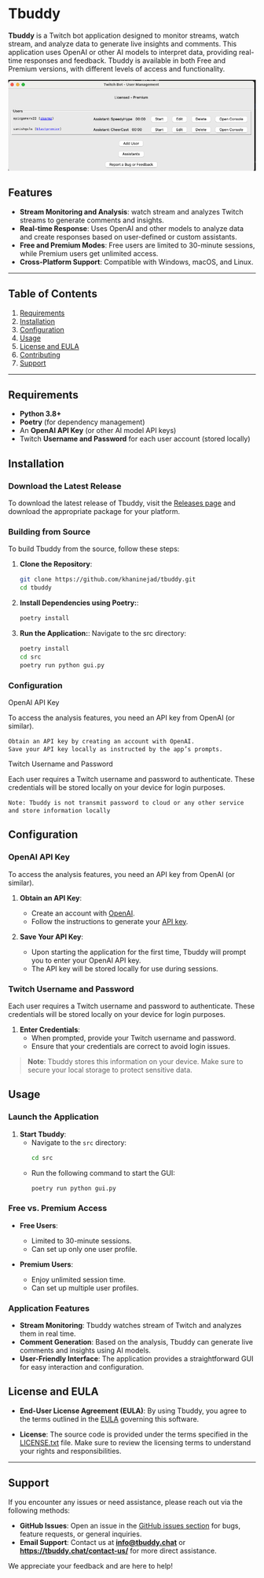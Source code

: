 # Tbuddy

**Tbuddy** is a Twitch bot application designed to monitor streams, watch stream, and analyze data to generate live insights and comments. This application uses OpenAI or other AI models to interpret data, providing real-time responses and feedback. Tbuddy is available in both Free and Premium versions, with different levels of access and functionality.

![Tbuddy](screenshot.png)


## Features

- **Stream Monitoring and Analysis**: watch stream and analyzes Twitch streams to generate comments and insights.
- **Real-time Response**: Uses OpenAI and other models to analyze data and create responses based on user-defined or custom assistants.
- **Free and Premium Modes**: Free users are limited to 30-minute sessions, while Premium users get unlimited access.
- **Cross-Platform Support**: Compatible with Windows, macOS, and Linux.

---

## Table of Contents

1. [Requirements](#requirements)
2. [Installation](#installation)
3. [Configuration](#configuration)
4. [Usage](#usage)
5. [License and EULA](#license-and-eula)
6. [Contributing](#contributing)
7. [Support](#support)

---

## Requirements

- **Python 3.8+**
- **Poetry** (for dependency management)
- An **OpenAI API Key** (or other AI model API keys)
- Twitch **Username and Password** for each user account (stored locally)

## Installation

### Download the Latest Release

To download the latest release of Tbuddy, visit the [Releases page](https://github.com/khaninejad/tbuddy/releases) and download the appropriate package for your platform.

### Building from Source

To build Tbuddy from the source, follow these steps:

1. **Clone the Repository**:
   ```bash
   git clone https://github.com/khaninejad/tbuddy.git
   cd tbuddy

2. **Install Dependencies using Poetry:**:
   ```bash
   poetry install

3. **Run the Application:**:
    Navigate to the src directory:
   ```bash
   poetry install
   cd src
   poetry run python gui.py


### Configuration

OpenAI API Key

To access the analysis features, you need an API key from OpenAI (or similar).

    Obtain an API key by creating an account with OpenAI.
    Save your API key locally as instructed by the app’s prompts.

Twitch Username and Password

Each user requires a Twitch username and password to authenticate. These credentials will be stored locally on your device for login purposes.

    Note: Tbuddy is not transmit password to cloud or any other service and store information locally


## Configuration

### OpenAI API Key

To access the analysis features, you need an API key from OpenAI (or similar). 

1. **Obtain an API Key**:
   - Create an account with [OpenAI](https://beta.openai.com/signup/).
   - Follow the instructions to generate your [API key](https://platform.openai.com/api-keys).

2. **Save Your API Key**:
   - Upon starting the application for the first time, Tbuddy will prompt you to enter your OpenAI API key.
   - The API key will be stored locally for use during sessions.

### Twitch Username and Password

Each user requires a Twitch username and password to authenticate. These credentials will be stored locally on your device for login purposes.

1. **Enter Credentials**:
   - When prompted, provide your Twitch username and password. 
   - Ensure that your credentials are correct to avoid login issues.

> **Note**: Tbuddy stores this information on your device. Make sure to secure your local storage to protect sensitive data.


## Usage

### Launch the Application

1. **Start Tbuddy**:
   - Navigate to the `src` directory:
     ```bash
     cd src
     ```
   - Run the following command to start the GUI:
     ```bash
     poetry run python gui.py
     ```

### Free vs. Premium Access

- **Free Users**: 
  - Limited to 30-minute sessions.
  - Can set up only one user profile.

- **Premium Users**:
  - Enjoy unlimited session time.
  - Can set up multiple user profiles.

### Application Features

- **Stream Monitoring**: Tbuddy watches stream of Twitch and analyzes them in real time.
- **Comment Generation**: Based on the analysis, Tbuddy can generate live comments and insights using AI models.
- **User-Friendly Interface**: The application provides a straightforward GUI for easy interaction and configuration.


## License and EULA

- **End-User License Agreement (EULA)**: By using Tbuddy, you agree to the terms outlined in the [EULA](./EULA.md) governing this software.
  
- **License**: The source code is provided under the terms specified in the [LICENSE.txt](./LICENSE.txt) file. Make sure to review the licensing terms to understand your rights and responsibilities.

---


## Support

If you encounter any issues or need assistance, please reach out via the following methods:

- **GitHub Issues**: Open an issue in the [GitHub issues section](https://github.com/khaninejad/tbuddy/issues) for bugs, feature requests, or general inquiries.
- **Email Support**: Contact us at **info@tbuddy.chat** or **https://tbuddy.chat/contact-us/**  for more direct assistance.

We appreciate your feedback and are here to help!
